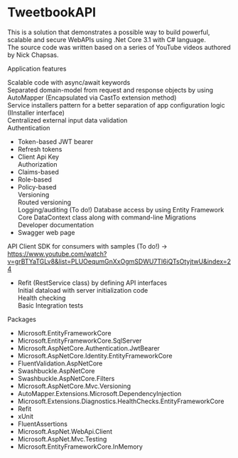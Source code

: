 # TweetbookAPI
This is a solution that demonstrates a possible way to build powerful, scalable and secure WebAPIs using .Net Core 3.1 with C# language.<br/>
The source code was written based on a series of YouTube videos authored by Nick Chapsas.<br/>

Application features

Scalable code with async/await keywords<br/>
Separated domain-model from request and response objects by using AutoMapper (Encapsulated via CastTo<T> extension method)<br/>
Service installers pattern for a better separation of app configuration logic (IInstaller interface)<br/>
Centralized external input data validation<br/>
Authentication<br/>
 - Token-based JWT bearer<br/>
 - Refresh tokens<br/>
 - Client Api Key<br/>
Authorization<br/>
 - Claims-based<br/>
 - Role-based<br/>
 - Policy-based<br/>
Versioning<br/>
 Routed versioning<br/>
Logging/auditing (To do!)
Database access by using Entity Framework Core DataContext class along with command-line Migrations<br/>
Developer documentation<br/>
 - Swagger web page<br/>
 
API Client SDK for consumers with samples (To do!) -> https://www.youtube.com/watch?v=grBTYaTGLv8&list=PLUOequmGnXxOgmSDWU7Tl6iQTsOtyjtwU&index=24<br/>
 - Refit (RestService class) by defining API interfaces<br/>
Initial dataload with server initialization code<br/>
Health checking<br/>
Basic Integration tests

Packages<br/>
 - Microsoft.EntityFrameworkCore<br/>
 - Microsoft.EntityFrameworkCore.SqlServer<br/>
 - Microsoft.AspNetCore.Authentication.JwtBearer<br/>
 - Microsoft.AspNetCore.Identity.EntityFrameworkCore<br/>
 - FluentValidation.AspNetCore<br/>
 - Swashbuckle.AspNetCore<br/>
 - Swashbuckle.AspNetCore.Filters<br/>
 - Microsoft.AspNetCore.Mvc.Versioning<br/>
 - AutoMapper.Extensions.Microsoft.DependencyInjection<br/>
 - Microsoft.Extensions.Diagnostics.HealthChecks.EntityFrameworkCore<br/>
 - Refit<br/>
 - xUnit<br/>
 - FluentAssertions<br/>
 - Microsoft.AspNet.WebApi.Client<br/>
 - Microsoft.AspNet.Mvc.Testing<br/>
 - Microsoft.EntityFrameworkCore.InMemory
